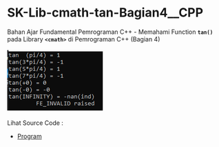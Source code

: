 # SK-Lib-cmath-tan-Bagian4__CPP
Bahan Ajar Fundamental Pemrograman C++ - Memahami Function <code><b>tan()</b></code> pada Library <code><b>&lt;cmath></b></code> di Pemrograman C++ (Bagian 4)<br><br>
<img src="https://github.com/RizkyKhapidsyah/SK-Lib-cmath-tan-Bagian4__CPP/blob/master/result/001.PNG"><br><br>
Lihat Source Code : <br>
- <a href="https://github.com/RizkyKhapidsyah/SK-Lib-cmath-tan-Bagian4__CPP/blob/master/SK-Lib-cmath-tan-Bagian4__CPP/Source.cpp">Program</a>
